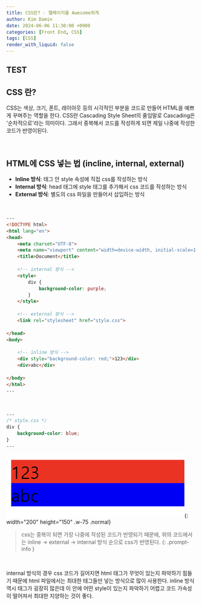 ```yaml
---
title: CSS란? - 웹페이지를 Awesome하게
author: Kim Damin
date: 2024-06-06 11:30:00 +0900
categories: [Front End, CSS]
tags: [CSS]
render_with_liquid: false
---
```


## TEST
## CSS 란?

CSS는 색상, 크기, 폰트, 레이아웃 등의 시각적인 부분을 코드로 만들어 HTML을 예쁘게 꾸며주는 역할을 한다.
CSS란 Cascading Style Sheet의 줄임말로 Cascading은 '순차적으로'라는 의미이다. 그래서 중복해서 코드를 작성하게 되면 제일 나중에 작성한 코드가 반영이된다.

<br/>

## HTML에 CSS 넣는 법 (incline, internal, external)

- **Inline 방식**: 태그 안 style 속성에 직접 css를 작성하는 방식
- **Internal 방식**: head 태그에 style 태그를 추가해서 css 코드를 작성하는 방식
- **External 방식**: 별도의 css 파일을 만들어서 삽입하는 방식

<br/>

```html
---
<!DOCTYPE html>
<html lang="en">
<head>
    <meta charset="UTF-8">
    <meta name="viewport" content="width=device-width, initial-scale=1.0">
    <title>Document</title>

    <!-- internal 방식 -->
    <style>
        div {
            background-color: purple;
        }
    </style>

    <!-- external 방식 -->
    <link rel="stylesheet" href="style.css">

</head>
<body>

    <!-- inline 방식 -->
    <div style="background-color: red;">123</div>
    <div>abc</div>

</body>
</html>
---
```
<br/>

```css
---
/* style.css */
div {
    background-color: blue;
}
---
```
![Desktop View](assets/img/css/inline&internal&external.png){: width="200" height="150" .w-75 .normal}

> css는 중복이 되면 가장 나중에 작성된 코드가 반영되기 때문에, 위의 코드에서는 inline -> external -> internal 방식 순으로 css가 반영된다.
{: .prompt-info }

<br/>

internal 방식의 경우 css 코드가 길어지면 html 태그가 무엇이 있는지 파악하기 힘들기 때문에 html 파일에서는 최대한 태그들만 넣는 방식으로 많이 사용한다.
inline 방식 역시 태그가 굉장히 많은데 이 안에 어떤 style이 있는지 파악하기 어렵고 코드 가속성이 떨어져서 최대한 지양하는 것이 좋다.

<br/>